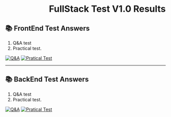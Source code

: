<h1 align="right">
<br>FullStack Test V1.0 Results
</h1>

## 📚 FrontEnd Test Answers

1. Q&A test
2. Practical test.

[![Q&A](https://img.shields.io/badge/Q&A%20-%23323330.svg?&style=for-the-badge&logo=perfil&logoColor=black&color=FFB800)](https://github.com/gontijol/FrontEndTest/blob/luigi/desafioFrontEnd/Q%26A.md)
[![Pratical Test](https://img.shields.io/badge/Pratical_Test%20-%23323330.svg?&style=for-the-badge&logo=repositório&logoColor=black&color=8000FF)](https://github.com/gontijol/FrontEndTest/blob/luigi/desafioFrontEnd/praticalTest.md)

---

## 📚 BackEnd Test Answers

1. Q&A test
2. Practical test.

[![Q&A](https://img.shields.io/badge/Q&A%20-%23323330.svg?&style=for-the-badge&logo=perfil&logoColor=black&color=FFB800)](https://github.com/gontijol/FrontEndTest/blob/luigi/desafioFrontEnd/backendQ%26A.md)
[![Pratical Test](https://img.shields.io/badge/Pratical_Test%20-%23323330.svg?&style=for-the-badge&logo=repositório&logoColor=black&color=8000FF)](https://github.com/gontijol/FrontEndTest/blob/luigi/desafioFrontEnd/praticalTest.md)
